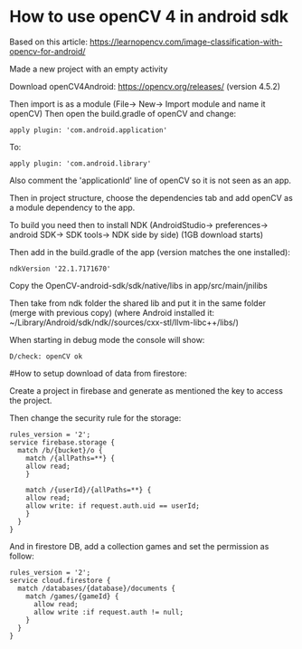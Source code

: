 # How to use openCV 4 in android sdk

Based on this article: https://learnopencv.com/image-classification-with-opencv-for-android/

Made a new project with an empty activity

Download openCV4Android: https://opencv.org/releases/ (version 4.5.2)

Then import is as a module (File-> New-> Import module and name it openCV)
Then open the build.gradle of openCV and change:

    apply plugin: 'com.android.application'
    
To:

    apply plugin: 'com.android.library'

Also comment the 'applicationId' line of openCV so it is not seen as an app.

Then in project structure, choose the dependencies tab and add openCV as a module dependency to the app.

To build you need then to install NDK (AndroidStudio-> preferences-> android SDK-> SDK tools-> NDK side by side) (1GB download starts)

Then add in the build.gradle of the app (version matches the one installed):

    ndkVersion '22.1.7171670'

Copy the OpenCV-android-sdk/sdk/native/libs in app/src/main/jnilibs

Then take from ndk folder the shared lib and put it in the same folder (merge with previous copy) (where Android installed it: ~/Library/Android/sdk/ndk/<version>/sources/cxx-stl/llvm-libc++/libs/)

When starting in debug mode the console will show:

    D/check: openCV ok

#How to setup download of data from firestore:

Create a project in firebase and generate as mentioned the key to access the project.

Then change the security rule for the storage:

    rules_version = '2';
    service firebase.storage {
      match /b/{bucket}/o {
        match /{allPaths=**} {
        allow read;
        }
        
        match /{userId}/{allPaths=**} {
        allow read;
        allow write: if request.auth.uid == userId;
        }
      }
    }
 And in firestore DB, add a collection games and set the permission as follow:
 
    rules_version = '2';
    service cloud.firestore {
      match /databases/{database}/documents {
        match /games/{gameId} {
          allow read;
          allow write :if request.auth != null;
        }
      }
    }